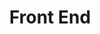 ---
title: Front End
slot: 1
skills: [
    {name: JavaScript, icon: devicon:javascript},
    {name: HTML5, icon: devicon:html5},
    {name: CSS3, icon: devicon:css3},
    {name: Vue.js, icon: devicon:vuejs},
    {name: React, icon: devicon:react},
    {name: Astro, icon: devicon:astro},
    {name: jQuery, icon: devicon:jquery},
]
---
